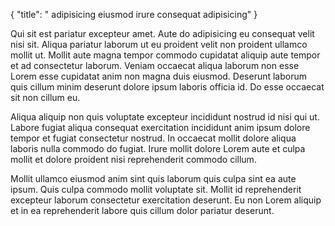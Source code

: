 {
  "title": " adipisicing eiusmod irure consequat adipisicing"
}

Qui sit est pariatur excepteur amet. Aute do adipisicing eu consequat velit nisi sit. Aliqua pariatur laborum ut eu proident velit non proident ullamco mollit ut. Mollit aute magna tempor commodo cupidatat aliquip aute tempor et ad consectetur laborum. Veniam occaecat aliqua laborum non esse Lorem esse cupidatat anim non magna duis eiusmod. Deserunt laborum quis cillum minim deserunt dolore ipsum laboris officia id. Do esse occaecat sit non cillum eu.

Aliqua aliquip non quis voluptate excepteur incididunt nostrud id nisi qui ut. Labore fugiat aliqua consequat exercitation incididunt anim ipsum dolore tempor et fugiat consectetur nostrud. In occaecat mollit dolore aliqua laboris nulla commodo do fugiat. Irure mollit dolore Lorem aute et culpa mollit et dolore proident nisi reprehenderit commodo cillum.

Mollit ullamco eiusmod anim sint quis laborum quis culpa sint ea aute ipsum. Quis culpa commodo mollit voluptate sit. Mollit id reprehenderit excepteur laborum consectetur exercitation deserunt. Eu non Lorem aliquip et in ea reprehenderit labore quis cillum dolor pariatur deserunt.